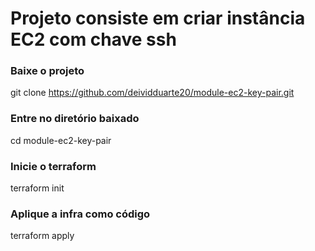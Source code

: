 # Projeto consiste em criar instância EC2 com chave ssh

### Baixe o projeto
git clone https://github.com/deividduarte20/module-ec2-key-pair.git

### Entre no diretório baixado
cd module-ec2-key-pair

### Inicie o terraform
terraform init

### Aplique a infra como código
terraform apply

